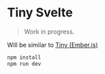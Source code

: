 # Tiny Svelte

> Work in progress.

Will be similar to [Tiny (Ember.js)](https://github.com/ampatspell/tiny)

```bash
npm install
npm run dev
```

